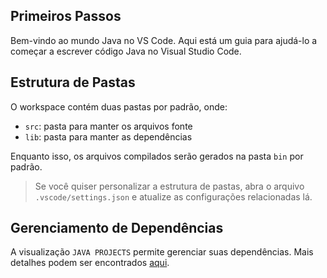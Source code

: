 ## Primeiros Passos

Bem-vindo ao mundo Java no VS Code. Aqui está um guia para ajudá-lo a começar a escrever código Java no Visual Studio Code.

## Estrutura de Pastas

O workspace contém duas pastas por padrão, onde:

- `src`: pasta para manter os arquivos fonte
- `lib`: pasta para manter as dependências

Enquanto isso, os arquivos compilados serão gerados na pasta `bin` por padrão.

> Se você quiser personalizar a estrutura de pastas, abra o arquivo `.vscode/settings.json` e atualize as configurações relacionadas lá.

## Gerenciamento de Dependências

A visualização `JAVA PROJECTS` permite gerenciar suas dependências. Mais detalhes podem ser encontrados [aqui](https://github.com/microsoft/vscode-java-dependency#manage-dependencies).

